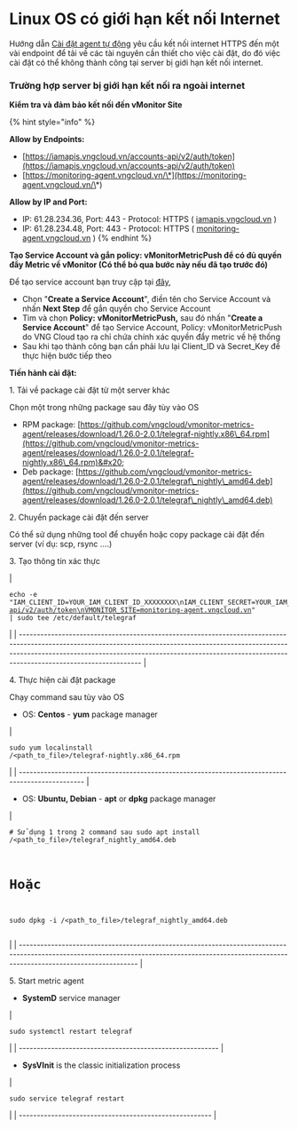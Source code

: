# Linux OS có giới hạn kết nối Internet

Hướng dẫn [Cài đặt agent tự động](./) yêu cầu kết nối internet HTTPS đến một vài endpoint để tải về các tài nguyên cần thiết cho việc cài đặt, do đó việc cài đặt có thể không thành công tại server bị giới hạn kết nối internet.

### **Trường hợp server bị giới hạn kết nối ra ngoài internet**

**Kiểm tra và đảm bảo kết nối đến vMonitor Site**

{% hint style="info" %}


**Allow by Endpoints:**

* [https://iamapis.vngcloud.vn/accounts-api/v2/auth/token](https://iamapis.vngcloud.vn/accounts-api/v2/auth/token)
* [https://monitoring-agent.vngcloud.vn/\*](https://monitoring-agent.vngcloud.vn/\*)

**Allow by IP and Port:**

* IP: 61.28.234.36, Port: 443 - Protocol: HTTPS ( [iamapis.vngcloud.vn](http://iamapis.vngcloud.vn) )
* IP: 61.28.234.48, Port: 443 - Protocol: HTTPS ( [monitoring-agent.vngcloud.vn](http://monitoring-agent.vngcloud.vn) )
{% endhint %}

**Tạo Service Account và gắn policy: vMonitorMetricPush để có đủ quyền đẩy Metric về vMonitor (Có thể bỏ qua bước này nếu đã tạo trước đó)**

Để tạo service account bạn truy cập tại [đây](https://hcm-3.console.vngcloud.vn/iam/service-accounts),

* Chọn "**Create a Service Account**", điền tên cho Service Account và nhấn **Next Step** để gắn quyền cho Service Account
* Tìm và chọn **Policy:** **vMonitorMetricPush,** sau đó nhấn "**Create a Service Account**" để tạo Service Account, Policy: vMonitorMetricPush do VNG Cloud tạo ra chỉ chứa chính xác quyền đẩy metric về hệ thống
* Sau khi tạo thành công bạn cần phải lưu lại Client\_ID và Secret\_Key để thực hiện bước tiếp theo

**Tiến hành cài đặt:**

1\. Tải về package cài đặt từ một server khác

&#x20;       Chọn một trong những package sau đây tùy vào OS

* RPM package: [https://github.com/vngcloud/vmonitor-metrics-agent/releases/download/1.26.0-2.0.1/telegraf-nightly.x86\_64.rpm](https://github.com/vngcloud/vmonitor-metrics-agent/releases/download/1.26.0-2.0.1/telegraf-nightly.x86\_64.rpm)&#x20;
* Deb package: [https://github.com/vngcloud/vmonitor-metrics-agent/releases/download/1.26.0-2.0.1/telegraf\_nightly\_amd64.deb](https://github.com/vngcloud/vmonitor-metrics-agent/releases/download/1.26.0-2.0.1/telegraf\_nightly\_amd64.deb)

2\.  Chuyển package cài đặt đến server&#x20;

&#x20;       Có thể sử dụng những tool để chuyển hoặc copy package cài đặt đến server (ví dụ: scp, rsync ....)

3\.  Tạo thông tin xác thực

| <pre><code>echo -e "IAM_CLIENT_ID=YOUR_IAM_CLIENT_ID_XXXXXXXX\nIAM_CLIENT_SECRET=YOUR_IAM_CLIENT_SECRET_XXXXXXXX\nIAM_URL=https://iamapis.vngcloud.vn/accounts-api/v2/auth/token\nVMONITOR_SITE=monitoring-agent.vngcloud.vn" | sudo tee /etc/default/telegraf
</code></pre> |
| ---------------------------------------------------------------------------------------------------------------------------------------------------------------------------------------------------------------------------------------------------------------------------- |

4\. Thực hiện cài đặt package

&#x20;        Chạy command sau tùy vào OS

* OS: **Centos** - **yum** package manager

| <pre><code>sudo yum localinstall /&#x3C;path_to_file>/telegraf-nightly.x86_64.rpm 
</code></pre> |
| ------------------------------------------------------------------------------------------------ |

* OS: **Ubuntu, Debian** - **apt** or **dpkg** package manager

| <pre><code># Sử dụng 1 trong 2 command sau
sudo apt install /&#x3C;path_to_file>/telegraf_nightly_amd64.deb
# Hoặc
sudo dpkg -i /&#x3C;path_to_file>/telegraf_nightly_amd64.deb
</code></pre> |
| --------------------------------------------------------------------------------------------------------------------------------------------------------------------------------------------- |

5\. Start metric agent

* **SystemD** service manager&#x20;

| <pre><code>sudo systemctl restart telegraf
</code></pre> |
| -------------------------------------------------------- |

* **SysVInit** is the classic initialization process

| <pre><code>sudo service telegraf restart
</code></pre> |
| ------------------------------------------------------ |

